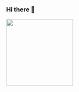 ### Hi there 👋

<div>
  <a href="https://github.com/ibsthiaguera">
  <img height="180em" src="https://github-readme-stats.vercel.app/api?username=ibsthiaguera&show_icons=true&theme=dracula&include_all_commits=true&count_private=true"/>
  <!-- <img height="90em" src="https://github-readme-stats.vercel.app/api/top-langs/?username=ibsthiaguera&layout=compact&langs_count=5&theme=dracula"/> -->
</div>


<!--
**ibsthiaguera/ibsthiaguera** is a ✨ _special_ ✨ repository because its `README.md` (this file) appears on your GitHub profile.

Here are some ideas to get you started:

- 🔭 I’m currently working on ...
- 🌱 I’m currently learning ...
- 👯 I’m looking to collaborate on ...
- 🤔 I’m looking for help with ...
- 💬 Ask me about ...
- 📫 How to reach me: ...
- 😄 Pronouns: ...
- ⚡ Fun fact: ...
-->
